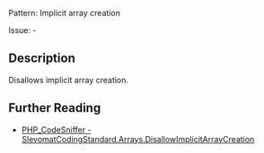 Pattern: Implicit array creation

Issue: -

## Description

Disallows implicit array creation.

## Further Reading

* [PHP_CodeSniffer - SlevomatCodingStandard.Arrays.DisallowImplicitArrayCreation](https://github.com/slevomat/coding-standard/blob/master/doc/arrays.md#slevomatcodingstandardarraysdisallowimplicitarraycreation)